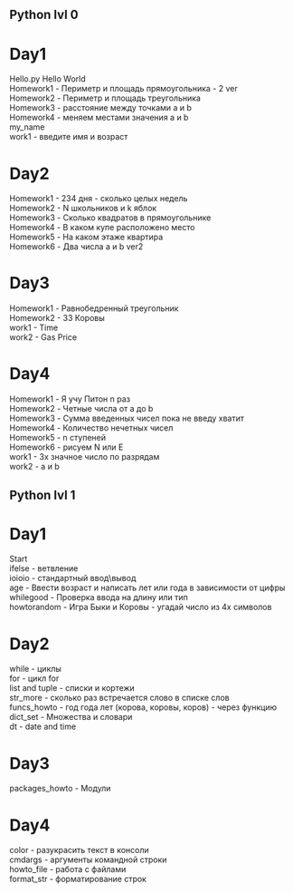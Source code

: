 ## Python lvl 0    

# Day1  
Hello.py Hello World  
Homework1 - Периметр и площадь прямоугольника - 2 ver  
Homework2 - Периметр и площадь треугольника  
Homework3 - расстояние между точками a и b  
Homework4 - меняем местами значения a и b  
my_name  
work1 - введите имя и возраст  

# Day2  
Homework1 - 234 дня - сколько целых недель  
Homework2 - N школьников и k яблок  
Homework3 - Сколько квадратов в прямоугольнике  
Homework4 - В каком купе расположено место  
Homework5 - На каком этаже квартира  
Homework6 - Два числа a и b ver2  

# Day3  
Homework1 - Равнобедренный треугольник  
Homework2 - 33 Коровы  
work1 - Time  
work2 - Gas Price  

# Day4  
Homework1 - Я учу Питон n раз  
Homework2 - Четные числа от a до b  
Homework3 - Сумма введенных чисел пока не введу хватит  
Homework4 - Количество нечетных чисел  
Homework5 - n ступеней  
Homework6 - рисуем N или E  
work1 - 3х значное число по разрядам  
work2 - a и b  


## Python lvl 1  

# Day1  
Start  
ifelse - ветвление  
ioioio - стандартный ввод\вывод  
age - Ввести возраст и написать лет или года в зависимости от цифры  
whilegood - Проверка ввода на длину или тип  
howtorandom - Игра Быки и Коровы - угадай число из 4х символов  

# Day2  
while - циклы  
for - цикл for  
list and tuple - списки и кортежи  
str_more - сколько раз встречается слово в списке слов  
funcs_howto - год года лет (корова, коровы, коров) - через функцию  
dict_set - Множества и словари  
dt - date and time  

# Day3  
packages_howto - Модули  

# Day4
color - разукрасить текст в консоли  
cmdargs - аргументы командной строки  
howto_file - работа с файлами  
format_str - форматирование строк  




